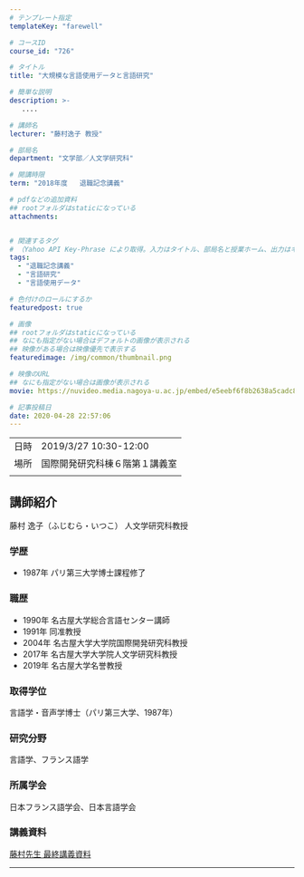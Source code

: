 ```yaml
---
# テンプレート指定
templateKey: "farewell"

# コースID
course_id: "726"

# タイトル
title: "大規模な言語使用データと言語研究"

# 簡単な説明
description: >-
   ....

# 講師名
lecturer: "藤村逸子 教授"

# 部局名
department: "文学部／人文学研究科"

# 開講時限
term: "2018年度	退職記念講義"

# pdfなどの追加資料
## rootフォルダはstaticになっている
attachments:


# 関連するタグ
# （Yahoo API Key-Phrase により取得。入力はタイトル、部局名と授業ホーム、出力はキーフレーズ（tags））
tags:
  - "退職記念講義"
  - "言語研究"
  - "言語使用データ"

# 色付けのロールにするか
featuredpost: true

# 画像
## rootフォルダはstaticになっている
## なにも指定がない場合はデフォルトの画像が表示される
## 映像がある場合は映像優先で表示する
featuredimage: /img/common/thumbnail.png

# 映像のURL
## なにも指定がない場合は画像が表示される
movie: https://nuvideo.media.nagoya-u.ac.jp/embed/e5eebf6f8b2638a5cadc8b1d0562194f7ce527c2

# 記事投稿日
date: 2020-04-28 22:57:06
---
```


|   |   |
|---|---|
| 日時 | 2019/3/27  10:30-12:00 |
| 場所 | 国際開発研究科棟６階第１講義室 |
|   |   |





## 講師紹介

藤村 逸子（ふじむら・いつこ） 人文学研究科教授

### 学歴

* 1987年 パリ第三大学博士課程修了

### 職歴

* 1990年 名古屋大学総合言語センター講師
* 1991年 同准教授
* 2004年 名古屋大学大学院国際開発研究科教授
* 2017年 名古屋大学大学院人文学研究科教授
* 2019年 名古屋大学名誉教授

### 取得学位

言語学・音声学博士（パリ第三大学、1987年）

### 研究分野

言語学、フランス語学

### 所属学会

日本フランス語学会、日本言語学会


### 講義資料

[藤村先生 最終講義資料](https://ocw.nagoya-u.jp/files/726/fujimura_final_rej_new.pdf) 



-----